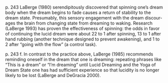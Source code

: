 p. 243
LaBerge (1980) serendipitously discovered that spinning one’s dream
body when the dream begins to fade causes a return of stability to the
dream state. Presumably, this sensory engagement with the dream discour-
ages the brain from changing state from dreaming to waking. Research
(LaBerge 1993) has proven the effectiveness of spinning: the odds in favor of
continuing the lucid dream were about 22 to 1 after spinning, 13 to 1 after
hand rubbing (another technique designed to prevent awakening), and 1 to
2 after “going with the flow” (a control task).

p. 243 f.
In contrast to the practice above, LaBerge (1985) recommends reminding oneself
in the dream that one is dreaming: repeating phrases like “This is a dream” or
“I’m dreaming” until Lucid Dreaming and the Yoga of Dream State one has had sufficient
experience so that lucidity is no longer likely to be lost (LaBerge and DeGracia 2000).
